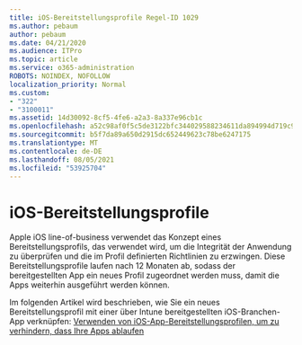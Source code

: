 ```yaml
---
title: iOS-Bereitstellungsprofile Regel-ID 1029
ms.author: pebaum
author: pebaum
ms.date: 04/21/2020
ms.audience: ITPro
ms.topic: article
ms.service: o365-administration
ROBOTS: NOINDEX, NOFOLLOW
localization_priority: Normal
ms.custom:
- "322"
- "3100011"
ms.assetid: 14d30092-8cf5-4fe6-a2a3-8a337e96cb1c
ms.openlocfilehash: a52c98af0f5c5de3122bfc344029588234611da894994d719c95f6af78944405
ms.sourcegitcommit: b5f7da89a650d2915dc652449623c78be6247175
ms.translationtype: MT
ms.contentlocale: de-DE
ms.lasthandoff: 08/05/2021
ms.locfileid: "53925704"
---
```

# <a name="ios-provisioning-profiles"></a>iOS-Bereitstellungsprofile

Apple iOS line-of-business verwendet das Konzept eines Bereitstellungsprofils, das verwendet wird, um die Integrität der Anwendung zu überprüfen und die im Profil definierten Richtlinien zu erzwingen. Diese Bereitstellungsprofile laufen nach 12 Monaten ab, sodass der bereitgestellten App ein neues Profil zugeordnet werden muss, damit die Apps weiterhin ausgeführt werden können.
  
Im folgenden Artikel wird beschrieben, wie Sie ein neues Bereitstellungsprofil mit einer über Intune bereitgestellten iOS-Branchen-App verknüpfen: [Verwenden von iOS-App-Bereitstellungsprofilen, um zu verhindern, dass Ihre Apps ablaufen](https://docs.microsoft.com/intune/app-provisioning-profile-ios)
  